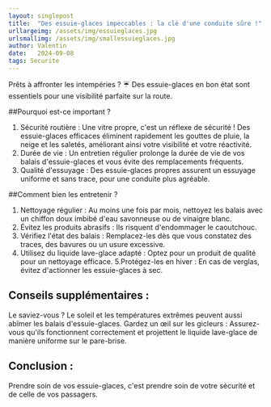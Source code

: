 ```yaml
---
layout: singlepost
title:  "Des essuie-glaces impeccables : la clé d'une conduite sûre !"
urllargeimg: /assets/img/essuieglaces.jpg
urlsmallimg: /assets/img/smallessuieglaces.jpg
author: Valentin
date:   2024-09-08
tags: Securite 
---
```


Prêts à affronter les intempéries ? ☔️ Des essuie-glaces en bon état sont essentiels pour une visibilité parfaite sur la route.

##Pourquoi est-ce important ?

1. Sécurité routière : Une vitre propre, c'est un réflexe de sécurité ! Des essuie-glaces efficaces éliminent rapidement les gouttes de pluie, la neige et les saletés, améliorant ainsi votre visibilité et votre réactivité.
2. Durée de vie : Un entretien régulier prolonge la durée de vie de vos balais d'essuie-glaces et vous évite des remplacements fréquents.
3. Qualité d'essuyage : Des essuie-glaces propres assurent un essuyage uniforme et sans trace, pour une conduite plus agréable.

##Comment bien les entretenir ?

1. Nettoyage régulier : Au moins une fois par mois, nettoyez les balais avec un chiffon doux imbibé d'eau savonneuse ou de vinaigre blanc.
2. Évitez les produits abrasifs : Ils risquent d'endommager le caoutchouc.
3. Vérifiez l'état des balais : Remplacez-les dès que vous constatez des traces, des bavures ou un usure excessive.
4. Utilisez du liquide lave-glace adapté : Optez pour un produit de qualité pour un nettoyage efficace.
5.Protégez-les en hiver : En cas de verglas, évitez d'actionner les essuie-glaces à sec.

## Conseils supplémentaires :

Le saviez-vous ? Le soleil et les températures extrêmes peuvent aussi abîmer les balais d'essuie-glaces.
Gardez un œil sur les gicleurs : Assurez-vous qu'ils fonctionnent correctement et projettent le liquide lave-glace de manière uniforme sur le pare-brise.

## Conclusion :

Prendre soin de vos essuie-glaces, c'est prendre soin de votre sécurité et de celle de vos passagers.
